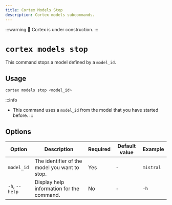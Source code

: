 ```yaml
---
title: Cortex Models Stop
description: Cortex models subcommands.
---
```


:::warning
🚧 Cortex is under construction.
:::

# `cortex models stop`

This command stops a model defined by a `model_id`.



## Usage

```bash
cortex models stop <model_id>
```
:::info
- This command uses a `model_id` from the model that you have started before.
:::
## Options

| Option                    | Description                                                                 | Required | Default value        | Example                |
|---------------------------|-----------------------------------------------------------------------------|----------|----------------------|------------------------|
| `model_id`                | The identifier of the model you want to stop.                               | Yes      | -                    | `mistral`       |
| `-h`, `--help`            | Display help information for the command.                                   | No       | -                    | `-h`               |



